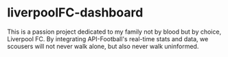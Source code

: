 # liverpoolFC-dashboard
This is a passion project dedicated to my family not by blood but by choice, Liverpool FC. By integrating API-Football's real-time stats and data, we scousers will not never walk alone, but also never walk uninformed.
